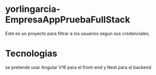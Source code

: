 # yorlingarcia-EmpresaAppPruebaFullStack

Este es un proyecto para filtrar a los usuarios segun sus credenciales.

# Tecnologias

se pretende usar Angular V16 para el front-end y Nest para el backend
